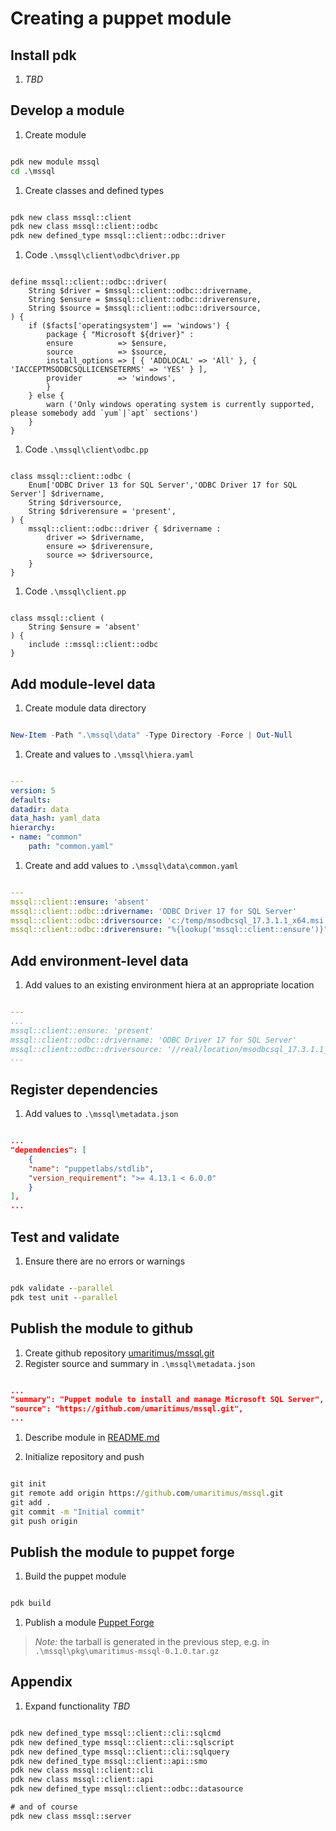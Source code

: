 # Creating a puppet module

## Install pdk

1. *TBD*

## Develop a module

1. Create module

```cmd

pdk new module mssql
cd .\mssql

```

1. Create classes and defined types

```cmd

pdk new class mssql::client
pdk new class mssql::client::odbc
pdk new defined_type mssql::client::odbc::driver

```

1. Code `.\mssql\client\odbc\driver.pp`

```puppet

define mssql::client::odbc::driver(
    String $driver = $mssql::client::odbc::drivername,
    String $ensure = $mssql::client::odbc::driverensure,
    String $source = $mssql::client::odbc::driversource,
) {
    if ($facts['operatingsystem'] == 'windows') {
        package { "Microsoft ${driver}" :
        ensure          => $ensure,
        source          => $source,
        install_options => [ { 'ADDLOCAL' => 'All' }, { 'IACCEPTMSODBCSQLLICENSETERMS' => 'YES' } ],
        provider        => 'windows',
        }
    } else {
        warn ('Only windows operating system is currently supported, please somebody add `yum`|`apt` sections')
    }
}

```

1. Code `.\mssql\client\odbc.pp`

```puppet

class mssql::client::odbc (
    Enum['ODBC Driver 13 for SQL Server','ODBC Driver 17 for SQL Server'] $drivername,
    String $driversource,
    String $driverensure = 'present',
) {
    mssql::client::odbc::driver { $drivername :
        driver => $drivername,
        ensure => $driverensure,
        source => $driversource,
    }
}

```

1. Code `.\mssql\client.pp`

```puppet

class mssql::client (
    String $ensure = 'absent'
) {
    include ::mssql::client::odbc
}

```

## Add module-level data

1. Create module data directory

```powershell

New-Item -Path ".\mssql\data" -Type Directory -Force | Out-Null

```

1. Create and values to `.\mssql\hiera.yaml`

```yaml

---
version: 5
defaults:
datadir: data
data_hash: yaml_data
hierarchy:
- name: "common"
    path: "common.yaml"

```

1. Create and add values to `.\mssql\data\common.yaml`

```yaml

---
mssql::client::ensure: 'absent'
mssql::client::odbc::drivername: 'ODBC Driver 17 for SQL Server'
mssql::client::odbc::driversource: 'c:/temp/msodbcsql_17.3.1.1_x64.msi'
mssql::client::odbc::driverensure: "%{lookup('mssql::client::ensure')}"

```

## Add environment-level data

1. Add values to an existing environment hiera at an appropriate location

```yaml

---
...
mssql::client::ensure: 'present'
mssql::client::odbc::drivername: 'ODBC Driver 17 for SQL Server'
mssql::client::odbc::driversource: '//real/location/msodbcsql_17.3.1.1_x64.msi'
...

```

## Register dependencies

1. Add values to `.\mssql\metadata.json`

```json

...
"dependencies": [
    {
    "name": "puppetlabs/stdlib",
    "version_requirement": ">= 4.13.1 < 6.0.0"
    }
],
...

```

## Test and validate

1. Ensure there are no errors or warnings

```cmd

pdk validate --parallel
pdk test unit --parallel

```

## Publish the module to github

1. Create github repository [umaritimus/mssql.git](https://github.com/umaritimus/mssql.git)
1. Register source and summary in `.\mssql\metadata.json`

```json

...
"summary": "Puppet module to install and manage Microsoft SQL Server",
"source": "https://github.com/umaritimus/mssql.git",
...

```

1. Describe module in [README.md](README.md)

1. Initialize repository and push

```cmd

git init
git remote add origin https://github.com/umaritimus/mssql.git
git add .
git commit -m "Initial commit"
git push origin

```

## Publish the module to puppet forge

1. Build the puppet module

```cmd

pdk build

```

1. Publish a module [Puppet Forge](https://forge.puppet.com/upload)

> _Note:_ the tarball is generated in the previous step, e.g. in `.\mssql\pkg\umaritimus-mssql-0.1.0.tar.gz`

## Appendix

1. Expand functionality *TBD*

```cmd

pdk new defined_type mssql::client::cli::sqlcmd
pdk new defined_type mssql::client::cli::sqlscript
pdk new defined_type mssql::client::cli::sqlquery
pdk new defined_type mssql::client::api::smo
pdk new class mssql::client::cli
pdk new class mssql::client::api
pdk new defined_type mssql::client::odbc::datasource

# and of course
pdk new class mssql::server

```
